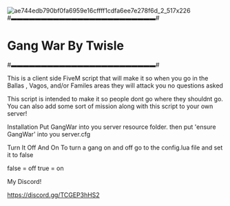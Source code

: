 ![ae744edb790bf0fa6959e16cffff1cdfa6ee7e278f6d_2_517x226](https://user-images.githubusercontent.com/102629991/165434468-84c27c95-b9d2-4828-aeb3-f9493bd684ff.png)
#▬▬▬▬▬▬▬▬▬▬▬▬▬▬▬▬▬▬▬▬▬▬▬▬#
#   Gang War By Twisle   #
#▬▬▬▬▬▬▬▬▬▬▬▬▬▬▬▬▬▬▬▬▬▬▬▬﻿#

This is a client side FiveM script that will make it so when you go in the Ballas , Vagos, and/or Familes areas they will attack you no questions asked

This script is intended to make it so people dont go where they shouldnt go. You can also add some sort of mission along with this script to your own server!

Installation
Put GangWar into you server resource folder.
then put 'ensure GangWar' into you server.cfg 


Turn It Off And On
To turn a gang on and off go to the config.lua file and set it to false

false = off
true = on

My Discord! 

https://discord.gg/TCGEP3hHS2
